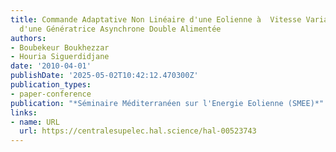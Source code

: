 ```yaml
---
title: Commande Adaptative Non Linéaire d'une Eolienne à  Vitesse Variable Equipée
  d'une Génératrice Asynchrone Double Alimentée
authors:
- Boubekeur Boukhezzar
- Houria Siguerdidjane
date: '2010-04-01'
publishDate: '2025-05-02T10:42:12.470300Z'
publication_types:
- paper-conference
publication: "*Séminaire Méditerranéen sur l'Energie Eolienne (SMEE)*"
links:
- name: URL
  url: https://centralesupelec.hal.science/hal-00523743
---
```

